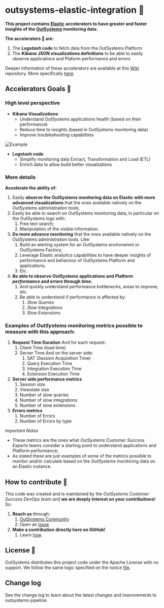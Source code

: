 # outsystems-elastic-integration 🚀

**This project contains [Elastic](https://elastic.co/) accelerators to have greater and faster insights of the [OutSystems](https://www.outsystems.com/) monitoring data.**

**The accelerators 🎁 are:**
1. The **_Logstash_ code** to fetch data from the OutSystems Platform
2. The **_Kibana_ JSON visualizations definitions** to be able to easily observe applications and Plaform performance and errors

Deeper information of these accelerators are available at this [Wiki](https://github.com/OutSystems/outsystems-elastic-integration/wiki) repository. More specifically [here](https://github.com/OutSystems/outsystems-elastic-integration/wiki/Elastic-Accelerators-Information).

## Accelerators Goals 🎯
### High level perspective
- **Kibana Visualizations**
    - Understand OutSystems applications health (based on their performance)
    - Reduce time to insights (based in OutSystems monitoring data)
    - Improve troubleshooting capabilities

![Example](https://github.com/OutSystems/outsystems-elastic-integration/blob/master/images/OutSystems_Elastic_Dashboard_A1.PNG)

- **Logstash code**
    - Simplify monitoring data Extract, Transformation and Load (ETL)
    - Enrich data to allow build better visualzations


### More details
**Accelerate the ability of:**
1. Easily **observe the OutSystems monitoring data on Elastic with more advanced visualizations** that the ones available natively on the OutSystems administration tools;
2. Easily be able to search on OutSystems monitoring data, in particular on the OutSystems logs with:
    1. Free text search;
    2. Manipulation of the visible information. 
3. **Do more advance monitoring** that the ones available natively on the OutSystems administration tools. Like:
    1. Build an alerting system for an OutSystems environemnt or OutSystems Factory;
    2. Leverage Elastic analytics capabilities to have deeper insights of performance and behaviour of OutSystems Platform and applications;
    3. Etc.
3. **Be able to observe OutSystems applications and Platform _performance_ and _errors_ through time**;
    1. And quickly understand performance bottlenecks, areas to improve, etc.
    2. Be able to understand if performance is affected by:
        1. _Slow Queries_
        2. _Slow Integrations_
        3. _Slow Extensions_ 


### Examples of **_OutSystems_ monitoring metrics** possible to measure with this approach:
1. **Request Time Duration**
    And for each request:
    1. Client Time (load time)
    2. Server Time
    And on the server side:
        1. SAT (Session Acquisition Time)
        2. Query Execution Time
        3. Integration Execution Time
        2. Extension Execution Time
2. **Server side performance metrics**
    1. Session size
    2. Viewstate size
    3. Number of slow queries
    4. Number of slow integrations
    5. Number of slow extensions
3. **Errors metrics**
    1. Number of Errors
    2. Number of Errors by type 

*Important Notes*
- These metrics are the ones what *OutSystems Customer Success Experts* teams consider a starting point to understand applications and Platform performance; 
- As stated these are just examples of some of the metrics possible to monitor and/or calculate based on the *OutSystems* monitoring data on an Elastic instance. 


## How to contribute 📝
This code was created and is maintained by the *OutSystems Customer Success DevOps team* and **we are deeply interest on your contributions!**
So:
1. **Reach us** through:
    1. [OutSystems Community](https://www.outsystems.com/community/)
    2. Open an [issue](https://github.com/OutSystems/outsystems-elastic-integration/issues)
2. **Make a contribution directly here on GitHub!**
    1. Learn [how](https://kbroman.org/github_tutorial/pages/fork.html).


## License 📃
OutSystems distributes this project code under the Apache License with no support. We follow the same logic specified on the notice [file](https://github.com/OutSystems/outsystems-pipeline/blob/master/NOTICE.md).


## Change log
See the change log to learn about the latest changes and improvements to outsystems-pipeline.